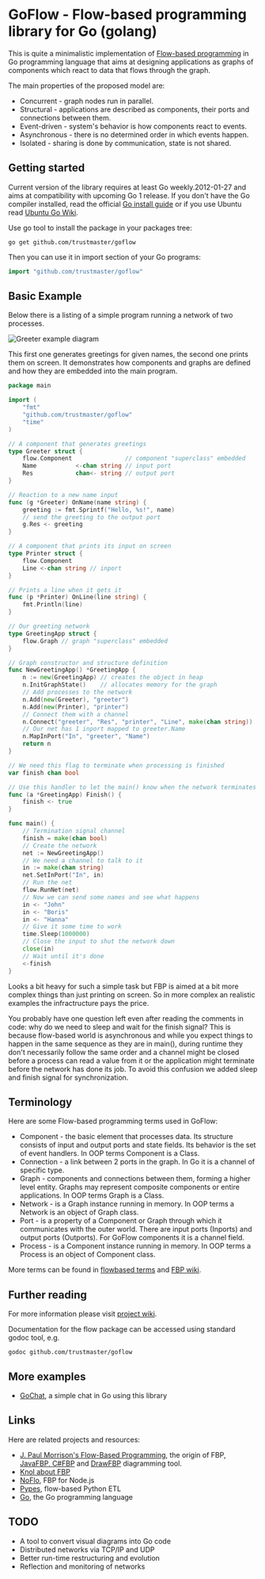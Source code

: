 # GoFlow - Flow-based programming library for Go (golang) #

This is quite a minimalistic implementation of [Flow-based programming](http://en.wikipedia.org/wiki/Flow-based_programming) in Go programming language that aims at designing applications as graphs of components which react to data that flows through the graph.

The main properties of the proposed model are:

* Concurrent - graph nodes run in parallel.
* Structural - applications are described as components, their ports and connections between them.
* Event-driven - system's behavior is how components react to events.
* Asynchronous - there is no determined order in which events happen.
* Isolated - sharing is done by communication, state is not shared.

## Getting started ##

Current version of the library requires at least Go weekly.2012-01-27 and aims at compatibility with upcoming Go 1 release. If you don't have the Go compiler installed, read the official [Go install guide](http://golang.org/doc/install.html) or if you use Ubuntu read [Ubuntu Go Wiki](https://wiki.ubuntu.com/Go).

Use go tool to install the package in your packages tree:

```
go get github.com/trustmaster/goflow
```

Then you can use it in import section of your Go programs:

```go
import "github.com/trustmaster/goflow"
```

## Basic Example ##

Below there is a listing of a simple program running a network of two processes.

![Greeter example diagram](http://flowbased.wdfiles.com/local--files/goflow/goflow-hello.png)

This first one generates greetings for given names, the second one prints them on screen. It demonstrates how components and graphs are defined and how they are embedded into the main program.

```go
package main

import (
	"fmt"
	"github.com/trustmaster/goflow"
	"time"
)

// A component that generates greetings
type Greeter struct {
	flow.Component               // component "superclass" embedded
	Name           <-chan string // input port
	Res            chan<- string // output port
}

// Reaction to a new name input
func (g *Greeter) OnName(name string) {
	greeting := fmt.Sprintf("Hello, %s!", name)
	// send the greeting to the output port
	g.Res <- greeting
}

// A component that prints its input on screen
type Printer struct {
	flow.Component
	Line <-chan string // inport
}

// Prints a line when it gets it
func (p *Printer) OnLine(line string) {
	fmt.Println(line)
}

// Our greeting network
type GreetingApp struct {
	flow.Graph // graph "superclass" embedded
}

// Graph constructor and structure definition
func NewGreetingApp() *GreetingApp {
	n := new(GreetingApp) // creates the object in heap
	n.InitGraphState()    // allocates memory for the graph
	// Add processes to the network
	n.Add(new(Greeter), "greeter")
	n.Add(new(Printer), "printer")
	// Connect them with a channel
	n.Connect("greeter", "Res", "printer", "Line", make(chan string))
	// Our net has 1 inport mapped to greeter.Name
	n.MapInPort("In", "greeter", "Name")
	return n
}

// We need this flag to terminate when processing is finished
var finish chan bool

// Use this handler to let the main() know when the network terminates
func (a *GreetingApp) Finish() {
	finish <- true
}

func main() {
	// Termination signal channel
	finish = make(chan bool)
	// Create the network
	net := NewGreetingApp()
	// We need a channel to talk to it
	in := make(chan string)
	net.SetInPort("In", in)
	// Run the net
	flow.RunNet(net)
	// Now we can send some names and see what happens
	in <- "John"
	in <- "Boris"
	in <- "Hanna"
	// Give it some time to work
	time.Sleep(1000000)
	// Close the input to shut the network down
	close(in)
	// Wait until it's done
	<-finish
}
```

Looks a bit heavy for such a simple task but FBP is aimed at a bit more complex things than just printing on screen. So in more complex an realistic examples the infractructure pays the price.

You probably have one question left even after reading the comments in code: why do we need to sleep and wait for the finish signal? This is because flow-based world is asynchronous and while you expect things to happen in the same sequence as they are in main(), during runtime they don't necessarily follow the same order and a channel might be closed before a process can read a value from it or the application might terminate before the network has done its job. To avoid this confusion we added sleep and finish signal for synchronization.

## Terminology ##

Here are some Flow-based programming terms used in GoFlow:

* Component - the basic element that processes data. Its structure consists of input and output ports and state fields. Its behavior is the set of event handlers. In OOP terms Component is a Class.
* Connection - a link between 2 ports in the graph. In Go it is a channel of specific type.
* Graph - components and connections between them, forming a higher level entity. Graphs may represent composite components or entire applications. In OOP terms Graph is a Class.
* Network - is a Graph instance running in memory. In OOP terms a Network is an object of Graph class.
* Port - is a property of a Component or Graph through which it communicates with the outer world. There are input ports (Inports) and output ports (Outports). For GoFlow components it is a channel field.
* Process - is a Component instance running in memory. In OOP terms a Process is an object of Component class.

More terms can be found in [flowbased terms](http://flowbased.org/terms) and [FBP wiki](http://www.jpaulmorrison.com/cgi-bin/wiki.pl?action=index).

## Further reading ##

For more information please visit [project wiki](https://github.com/trustmaster/goflow/wiki).

Documentation for the flow package can be accessed using standard godoc tool, e.g.

```
godoc github.com/trustmaster/goflow
```

## More examples ##

* [GoChat](https://github.com/trustmaster/gochat), a simple chat in Go using this library

## Links ##

Here are related projects and resources:

* [J. Paul Morrison's Flow-Based Programming](http://www.jpaulmorrison.com/fbp/), the origin of FBP, [JavaFBP, C#FBP](http://sourceforge.net/projects/flow-based-pgmg/) and [DrawFBP](http://www.jpaulmorrison.com/fbp/#DrawFBP) diagramming tool.
* [Knol about FBP](http://knol.google.com/k/flow-based-programming)
* [NoFlo](https://github.com/bergie/noflo), FBP for Node.js
* [Pypes](http://www.pypes.org/), flow-based Python ETL
* [Go](http://golang.org/), the Go programming language

## TODO ##

* A tool to convert visual diagrams into Go code
* Distributed networks via TCP/IP and UDP
* Better run-time restructuring and evolution
* Reflection and monitoring of networks
